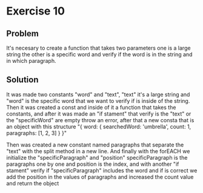# Exercise 10

## Problem

It's necesary to create a function that takes two parameters one is a large string  the other is a specific word and verify if the word is in the string and in which paragraph.

## Solution

It was made two constants "word" and "text", "text" it's a large string and "word" is the specific word that we want to verify if is inside of the string.
Then it was created a const and inside of it a function that takes the constants, and after it was made an "if stament" that verify is the "text" or the "specificWord" are empty throw an error, after that a new consta that is an object with this structure "{
    word: {
     searchedWord: 'umbrella',
     count: 1,
     paragraphs: [1, 2, 3]
    }
  }"

Then was created a new constant named paragraphs that separate the "text" with the split method in a new line. And finally with the forEACH we initialize the "specificParagraph" and "position" specificParagraph is the paragraphs one by one and position is the index, and with another "if stament" verify if "specificParagraph" includes the word and if is correct we add the position in the values of paragraphs and increased the count value and return the object